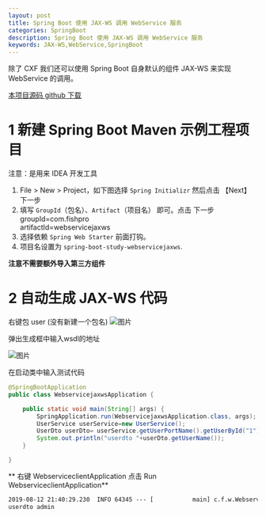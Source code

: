 ```yaml
---
layout: post
title: Spring Boot 使用 JAX-WS 调用 WebService 服务
categories: SpringBoot
description: Spring Boot 使用 JAX-WS 调用 WebService 服务
keywords: JAX-WS,WebService,SpringBoot
---
```


除了 CXF 我们还可以使用 Spring Boot 自身默认的组件 JAX-WS 来实现 WebService 的调用。



[本项目源码 github 下载 ](https://github.com/fishpro/spring-boot-study/tree/master/spring-boot-study-webservicejaxws)
   
# 1 新建 Spring Boot Maven 示例工程项目
注意：是用来 IDEA 开发工具
1. File > New > Project，如下图选择 `Spring Initializr` 然后点击 【Next】下一步
2. 填写 `GroupId`（包名）、`Artifact`（项目名） 即可。点击 下一步
    groupId=com.fishpro   
    artifactId=webservicejaxws
3. 选择依赖 `Spring Web Starter` 前面打钩。
4. 项目名设置为 `spring-boot-study-webservicejaxws`.

**注意不需要额外导入第三方组件**

# 2 自动生成 JAX-WS 代码
右键包 user (没有新建一个包名)
![图片](https://www.cnblogs.com/images/cnblogs_com/fishpro/1453719/o_webservice3.jpg)

弹出生成框中输入wsdl的地址

![图片](https://www.cnblogs.com/images/cnblogs_com/fishpro/1453719/o_webservice2.jpg)

在启动类中输入测试代码

```java
@SpringBootApplication
public class WebservicejaxwsApplication {

    public static void main(String[] args) {
        SpringApplication.run(WebservicejaxwsApplication.class, args);
        UserService userService=new UserService();
        UserDto userDto= userService.getUserPortName().getUserById("1");
        System.out.println("userdto "+userDto.getUserName());
    }

}
```

**
右键 WebserviceclientApplication 点击 Run WebserviceclientApplication**

```cmd
2019-08-12 21:40:29.230  INFO 64345 --- [           main] c.f.w.WebservicejaxwsApplication         : Started WebservicejaxwsApplication in 2.087 seconds (JVM running for 2.765)
userdto admin
```